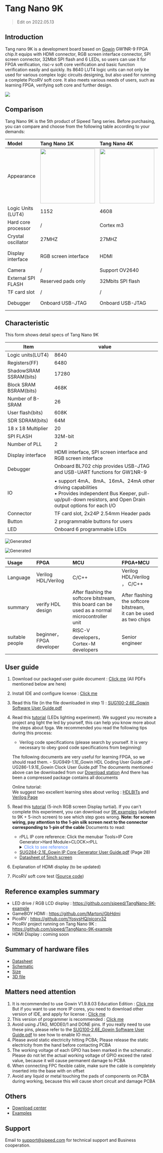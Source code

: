 # Tang Nano 9K

>  Edit on 2022.05.13

## Introduction

Tang nano 9K is a development board based on [Gowin](https://www.gowinsemi.com/en/) GW1NR-9 FPGA chip.It equips with HDMI connector, RGB screen interface connector, SPI screen connector, 32Mbit SPI flash and 6 LEDs, so users can use it for FPGA verification, risc-v soft core verification and basic function verification easily and quickly. Its 8640 LUT4 logic units can not only be used for various complex logic circuits designing, but also used for running a complete PicoRV soft core. It also meets various needs of users, such as learning FPGA, verifying soft core and further design.

![](./../../../assets/Tang/Nano-9K/9K.png)

## Comparison

Tang Nano 9K is the 5th product of Sipeed Tang series. Before purchasing, you can compare and choose from the following table according to your demands:

| Model               | Tang Nano 1K                             | Tang Nano 4K                             | Tang Nano 9K                                            |
| :------------------ | :--------------------------------------- | :--------------------------------------- | :------------------------------------------------------ |
| Appearance          | <img src="./../../../zh/tang/Tang-Nano/assets/clip_image002.gif" width="180" > | <img src="./../../../zh/tang/Tang-Nano/assets/clip_image004.gif" width="180" > | <img src="./../../../zh/tang/Tang-Nano/assets/clip_image006.gif" width="180" >                |
| Logic Units (LUT4)  | 1152                                     | 4608                                     | 8640                                                    |
| Hard core processor | /                                        | Cortex m3                                | /                                                       |
| Crystal oscillator  | 27MHZ                                    | 27MHZ                                    | 27MHZ                                                   |
| Display interface   | RGB screen interface                     | HDMI                                     | HDMI, <br>RGB screen interface,<br>SPI screen interface |
| Camera              | /                                        | Support OV2640                           | /                                                       |
| External SPI FLASH  | Reserved pads only                       | 32Mbits SPI flash                        | 32Mbits SPI flash                                       |
| TF card slot        | /                                        | /                                        | Yes                                                     |
| Debugger            | Onboard USB-JTAG                         | Onboard USB-JTAG                         | Onboard USB-JTAG & USB-UART                             |


## Characteristic

This form shows detail specs of Tang Nano 9K

| Item                                                                                                       | value                                                                   |
| ---------------------------------------------------------------------------------------------------------- | ----------------------------------------------------------------------- |
| Logic units(LUT4)                                                                                          | 8640                                                                    |
| Registers(FF)                                                                                              | 6480                                                                    |
| ShadowSRAM SSRAM(bits)                                                                                     | 17280                                                                   |
| Block SRAM BSRAM(bits)                                                                                     | 468K                                                                    |
| Number of B-SRAM                                                                                           | 26                                                                      |
| User flash(bits)                                                                                           | 608K                                                                    |
| SDR SDRAM(bits)                                                                                            | 64M                                                                     |
| 18 x 18 Multiplier                                                                                         | 20                                                                      |
| SPI FLASH                                                                                                  | 32M-bit                                                                 |
| Number of PLL                                                                                              | 2                                                                       |
| Display interface                                                                                          | HDMI interface, SPI screen interface and RGB screen interface           |
| Debugger                                                                                                   | Onboard BL702 chip provides USB-JTAG and USB-UART functions for GW1NR-9 |
| IO                                                                                                         | • support 4mA、8mA、16mA、24mA other driving capabilities <br>• Provides independent Bus Keeper, pull-up/pull-down resistors, and Open Drain output options for each I/O |
| Connector                                                                                                  | TF card slot, 2x24P 2.54mm Header pads                                  |
| Button                                                                                                     | 2 programmable buttons for users                                        |
| LED                                                                                                        | Onboard 6 programmable LEDs                                             |


![Generated](./../../../zh/tang/Tang-Nano-9K/assets/clip_image008.jpg)

![Generated](./../../../zh/tang/Tang-Nano-9K/assets/clip_image010.gif)

| Usage           | FPGA                     | MCU                                                                               | FPGA+MCU                                                              |
| :-------------- | :----------------------- | :-------------------------------------------------------------------------------- | :-------------------------------------------------------------------- |
| Language        | Verilog HDL/Verilog      | C/C++                                                                             | Verilog HDL/Verilog ，  C/C++                                         |
| summary         | verify HDL design        | After flashing the softcore bitstream, <br>this board can be used as a normal microcontroller unit | After flashing the softcore bitstream,<br>it can be used as two chips |
| suitable people | beginner，FPGA developer | RISC-V developers，Cortex-M developers                                            | Senior engineer                                 |

## User guide

1. Download our packaged user guide document : [Click me](https://dl.sipeed.com/shareURL/TANG/Nano%209K/6_Chip_Manual/EN/General%20Guide) (All PDFs mentioned below are here)
   
2. Install IDE and configure license : [Click me](./../Tang-Nano-Doc/install-the-ide.md)
   
3. Read this file (in the file downloaded in step 1) : [SUG100-2.6E_Gowin Software User Guide.pdf](https://dl.sipeed.com/fileList/TANG/Nano%209K/6_Chip_Manual/EN/General%20Guide/SUG100-2.6E_Gowin%20Software%20User%20Guide.pdf)

4. Read this [tutorial](./examples/led.md) (LEDs lighting experiment).
   We suggest you recreate a project ang light the led by yourself, this can help you know more about the steps about fpga.
   We recommended you read the following tips during this process:
   - Verilog code specifications (please search by yourself. It is very necessary to obey good code specifications from beginning)
   
	The following documents are very useful for learning FPGA, so we should read them.
	   - SUG949-1.1E_Gowin HDL Coding User Guide.pdf
	   - UG286-1.9.1E_Gowin Clock User Guide.pdf
	The documents mentioned above can be downloaded from our [Download station](https://dl.sipeed.com/shareURL/TANG/Nano%209K/6_Chip_Manual/EN/General%20Guide)
   	And there has been a compressed package contains all documents

   Online tutorial:  
   We suggest two excellent learning sites about verilog : [HDLBITs](https://hdlbits.01xz.net/wiki/Main_Page) and [Verilog Page](https://www.asic-world.com/verilog/index.html)

5. Read this [tutorial](./examples/rgb_screen.md) (5-inch RGB screen Display turtial). If you can't complete this experiment, you can download our [9K examples](https://github.com/sipeed/TangNano-9K-example) (adapted to 9K + 5-inch screen) to see which step goes wrong.
   **Note: for screen wiring, pay attention to the 1-pin silk screen next to the connector corresponding to 1-pin of the cable**
   Documents to read:
   - rPLL IP core reference: Click the menubar Tools>IP Core Generator>Hard Module>CLOCK>rPLL
        <details>
        <summary><font color="#4F84FF">Click to see reference</font></summary>
        <img src="./../../../zh/tang/assets/ip-reference.png">
        </details>
   - [SUG284-2.1E_Gowin IP Core Generator User Guide.pdf](https://dl.sipeed.com/fileList/TANG/Nano%209K/6_Chip_Manual/EN/General%20Guide/SUG284-2.1E_Gowin%20IP%20Core%20Generator%20User%20Guide.pdf) (Page 28)
   - [Datasheet of 5inch screen](https://dl.sipeed.com/fileList/TANG/Nano%209K/6_Chip_Manual/EN/LCD_Datasheet/5.0inch_LCD_Datashet%20_RGB_.pdf)
   
6. Explanation of HDMI display (to be updated)

7. PicoRV soft core test ([Source code](https://github.com/sipeed/TangNano-9K-example))

## Reference examples summary

- LED drive / RGB LCD display : https://github.com/sipeed/TangNano-9K-example  
- GameBOY HDMI : https://github.com/Martoni/GbHdmi 
- PicoRV : https://github.com/YosysHQ/picorv32 
- PicoRV project running on Tang Nano 9K : https://github.com/sipeed/TangNano-9K-example
- HDMI Display : coming soon

## Summary of hardware files

- [Datasheet](https://dl.sipeed.com/shareURL/TANG/Nano%209K/6_Chip_Manual/EN)
- [Schematic](https://dl.sipeed.com/shareURL/TANG/Nano%209K/2_Schematic)
- [Size](https://dl.sipeed.com/shareURL/TANG/Nano%209K/4_Dimensional_drawing)
- [3D file](https://dl.sipeed.com/shareURL/TANG/Nano%209K/5_3D_file)

## Matters need attention

1. It is recommended to use Gowin V1.9.8.03 Education Edition : [Click me](https://www.gowinsemi.com/en/support/download_eda/)
But if you want to use more IP cores, you need to download other version of IDE, and apply for license : [Click me](https://wiki.sipeed.com/hardware/en/tang/Tang-Nano-Doc/install-the-ide.html)
2. This version of programmer is recommended : [Click me](https://dl.sipeed.com/shareURL/TANG/programmer)
3. Avoid using JTAG, MODE0/1 and DONE pins. If you really need to use these pins, please refer to the [SUG100-2.6E_Gowin Software User Guide.pdf](https://dl.sipeed.com/fileList/TANG/Nano%209K/6_Chip_Manual/EN/General%20Guide/SUG100-2.6E_Gowin%20Software%20User%20Guide.pdf) to see how to enable IO mux.
4. Please avoid static electricity hitting PCBA; Please release the static electricity from the hand before contacting PCBA
5. The working voltage of each GPIO has been marked in the schematic . Please do not let the actual working voltage of GPIO exceed the rated value, because it will cause permanent damage to PCBA
6. When connecting FPC flexible cable, make sure the cable is completely inserted into the base with on offset
7. Avoid any liquid or metal touching the pads of components on PCBA during working, because this will cause short circuit and damage PCBA

## Others

- [Download center](https://dl.sipeed.com/shareURL/TANG/Nano%209K)
- [Examples](./../Tang-Nano-Doc/examples.md)

## Support

Email to support@sipeed.com for technical support and Business cooperation.